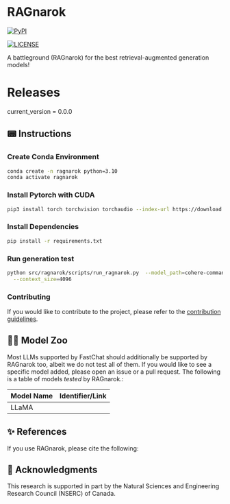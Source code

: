 # RAGnarok

[![PyPI](https://img.shields.io/pypi/v/rank-llm?color=brightgreen)](https://pypi.org/project/rank-llm/)
<!-- [![Downloads](https://static.pepy.tech/personalized-badge/rank-llm?period=total&units=international_system&left_color=grey&right_color=brightgreen&left_text=downloads)](https://pepy.tech/project/rank-llm) -->
<!-- [![Downloads](https://static.pepy.tech/personalized-badge/rank-llm?period=week&units=international_system&left_color=grey&right_color=brightgreen&left_text=downloads/week)](https://pepy.tech/project/rank-llm) -->
<!-- [![Generic badge](https://img.shields.io/badge/arXiv-2309.15088-red.svg)](https://arxiv.org/abs/2309.15088) -->
[![LICENSE](https://img.shields.io/badge/license-Apache-blue.svg?style=flat)](https://www.apache.org/licenses/LICENSE-2.0)


A battleground (RAGnarok) for the best retrieval-augmented generation models!

# Releases
current_version = 0.0.0

## 📟 Instructions

### Create Conda Environment

```bash
conda create -n ragnarok python=3.10
conda activate ragnarok
```

### Install Pytorch with CUDA
```bash
pip3 install torch torchvision torchaudio --index-url https://download.pytorch.org/whl/cu118 # For CUDA 11.8
```

### Install Dependencies
```bash
pip install -r requirements.txt
```

### Run generation test
```bash
python src/ragnarok/scripts/run_ragnarok.py  --model_path=cohere-commandr-plus --top_k_candidates=20 --dataset=dl-raggy-topics \
  --context_size=4096
```

### Contributing 

If you would like to contribute to the project, please refer to the [contribution guidelines](CONTRIBUTING.md).

## 🦙🐧 Model Zoo

Most LLMs supported by FastChat should additionally be supported by RAGnarok too, albeit we do not test all of them. If you would like to see a specific model added, please open an issue or a pull request. The following is a table of models *tested* by RAGnarok.:

| Model Name        | Identifier/Link                            |
|-------------------|---------------------------------------------|
| LLaMA



## ✨ References

If you use RAGnarok, please cite the following:

## 🙏 Acknowledgments

This research is supported in part by the Natural Sciences and Engineering Research Council (NSERC) of Canada.
